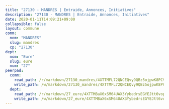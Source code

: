 ```yaml
---
title: "27130 - MANDRES | Entraide, Annonces, Initiatives"
description: "27130 - MANDRES | Entraide, Annonces, Initiatives"
date: 2020-01-11T14:09:21+09:00
collapsible: false
layout: commune
comm:
  nom: "MANDRES"
  slug: mandres
  cp: "27130"
dept:
  nom: "Eure"
  slug: eure
  num: "27"
peerpad:
  comm:
    read_path: /r/markdown/27130_mandres/4XTTMFL72QNCEQvy9QBz5ojpwK8PCVmVi4obmQuLJnaVDzj24
    write_path: /w/markdown/27130_mandres/4XTTMFL72QNCEQvy9QBz5ojpwK8PCVmVi4obmQuLJnaVDzj24-K3TgTrz1F7nhW7M29j1bDRviRXoBhUBaCDUNnT8aZ6WKBjMnSCvFd9zMLTZmVZtxfJp6GCyaEQ58KNks4LrtUKqsrscrTjSAGQ8cnv66PPgssT2nBpfcDyXxX2cB7RDisySRcqWc
  dept:
    read_path: /r/markdown/27_eure/4XTTMBaX6xSM64UAX3YybedrsEGYEJtt6vopdQsPEFtGijgwg
    write_path: /w/markdown/27_eure/4XTTMBaX6xSM64UAX3YybedrsEGYEJtt6vopdQsPEFtGijgwg-K3TgUmjy61Gu7ZFzjoVmiacXP2Rc4pq6sxVCYUX3mFQZWQw9yCKsEoAMagtuW4jJTYhK96DsWW4cPmZLagvQNZ34BscGcu4btrtJibt18c1mpqofaWe6Q3RartDiuMTjY7NrsH4r
---
```


